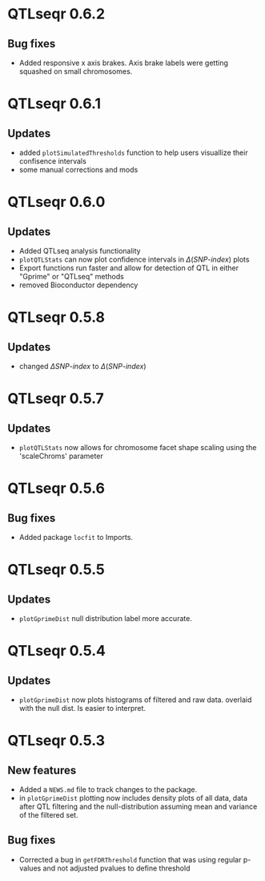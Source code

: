 # QTLseqr 0.6.2
## Bug fixes
* Added responsive x axis brakes. Axis brake labels were getting squashed on small chromosomes.

# QTLseqr 0.6.1
## Updates
* added `plotSimulatedThresholds` function to help users visuallize their confisence intervals
* some manual corrections and mods

# QTLseqr 0.6.0
## Updates
* Added QTLseq analysis functionality
* `plotQTLStats` can now plot confidence intervals in $\Delta (SNP\text{-}index)$ plots
* Export functions run faster and allow for detection of QTL in either "Gprime" or "QTLseq" methods
* removed Bioconductor dependency

# QTLseqr 0.5.8
## Updates
* changed $\Delta SNP\text{-}index$ to $\Delta (SNP\text{-}index)$

# QTLseqr 0.5.7
## Updates
* `plotQTLStats` now allows for chromosome facet shape scaling using the 'scaleChroms' parameter

# QTLseqr 0.5.6
## Bug fixes
* Added package `locfit` to Imports. 

# QTLseqr 0.5.5
## Updates
* `plotGprimeDist` null distribution label more accurate.

# QTLseqr 0.5.4

## Updates
* `plotGprimeDist` now plots histograms of filtered and raw data. overlaid with the null dist. Is easier to interpret. 

# QTLseqr 0.5.3

## New features

* Added a `NEWS.md` file to track changes to the package.
* in `plotGprimeDist` plotting now includes density plots of all data, data after QTL filtering and the null-distribution assuming mean and variance of the filtered set.

## Bug fixes
* Corrected a bug in `getFDRThreshold` function that was using regular p-values and not adjusted pvalues to define threshold

